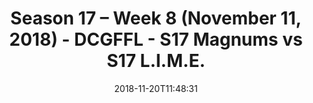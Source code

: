 ---
title: Season 17 – Week 8 (November 11, 2018) - DCGFFL - S17 Magnums vs S17 L.I.M.E.
teams-score:
- team: _teams/s17-gold.md
  score:
- team: _teams/s17-neon-green.md
  score: 18
mvp: M. Townsend (Gold), J. Anderson (Neon Green)
game-ball: C. Azabache (Gold), D. Cook (Neon Green)
season: 17
week: 8
date: '2018-11-20T11:48:31'
pageid: season-17-week-8-november-11-2018-6692-vs-6695
---